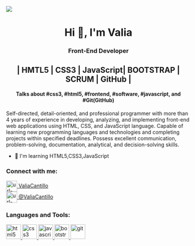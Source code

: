 <img src="https://github.com/ValiaCantillo/Valia24/blob/main/git_banner.png" />
<!-- Generado con https://rahuldkjain.github.io/gh-profile-readme-generator/ -->
<h1 align="center">Hi 👋, I'm Valia</h1>
<h3 align="center">Front-End Developer </h3>
<h2 align="center"> | HMTL5 | CSS3 | JavaScript| BOOTSTRAP | SCRUM | GitHub | </h2>
<h4 align="center">Talks about #css3, #html5, #frontend, #software, #javascript, and #Git(GitHub)</h4>

<p>Self-directed, detail-oriented, and professional programmer with more than 4 years of experience in developing, analyzing, and implementing front-end web applications using HTML, CSS, and JavaScript language. Capable of learning new programming languages and technologies and completing projects within specified deadlines. Possess excellent communication, problem-solving, documentation, analytical, and decision-solving skills.</p>

- 🌱 I'm learning HTML5,CSS3,JavaScript

<h3 align="left">Connect with me:</h3>
<p align="left">
<a href="www.linkedin.com/in/valia-cantillo" target="blank"><img align="center" src="https://github.com/ValiaCantillo/ValiaCantillo/blob/main/linkedin.png" alt="url-de-linkedin" height="30" width="30" /> ValiaCantillo </a> <br>
<a href="https://twitter.com/CantilloValia" target="blank"><img align="center" src="https://github.com/ValiaCantillo/ValiaCantillo/blob/main/twitter.png" alt="url-de-twitter" height="30" width="30" /> @ValiaCantillo </a><br>
</p>

<h3 align="left">Languages and Tools:</h3>
<p align="left"> 
    <a href="https://www.w3.org/html/" target="_blank" rel="noreferrer"> <img src="https://github.com/ValiaCantillo/Valia24/blob/main/icons8-html-filetype-48.png" alt="html5" width="40" height="40"/> </a>
  <a href="https://www.w3schools.com/css/" target="_blank" rel="noreferrer"> <img src="https://github.com/ValiaCantillo/Valia24/blob/main/icons8-css-filetype-48.png" alt="css3" width="40" height="40"/> </a> 
  <a href="https://developer.mozilla.org/en-US/docs/Web/JavaScript" target="_blank" rel="noreferrer"> <img src="https://github.com/ValiaCantillo/Valia24/blob/main/icons8-javascript-58.png" alt="javascript" width="40" height="40"/> </a>
  <a href="https://getbootstrap.com/docs/5.0/getting-started/introduction/" target="_blank" rel="noreferrer"> <img src="https://github.com/ValiaCantillo/Valia24/blob/main/icons8-bootstrap-48.png" alt="bootstrap" width="40" height="40"/> </a> 
<a href="https://www.photoshop.com/en" target="_blank" rel="noreferrer"> <img src="https://github.com/ValiaCantillo/Valia24/blob/main/icons8-adobe-photoshop-48.png" alt="git" width="40" height="40"/> </a>  

 </p>
